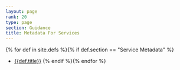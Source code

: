 ```yaml
---
layout: page
rank: 20
type: page
section: Guidance
title: Metadata For Services
---
```


{% for def in site.defs %}{% if def.section == "Service Metadata" %}
* [{{def.title}}]({{def.url|relative_url}})
{% endif %}{% endfor %}
